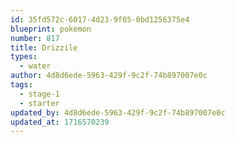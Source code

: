 ```yaml
---
id: 35fd572c-6017-4d23-9f05-0bd1256375e4
blueprint: pokemon
number: 817
title: Drizzile
types:
  - water
author: 4d8d6ede-5963-429f-9c2f-74b897007e0c
tags:
  - stage-1
  - starter
updated_by: 4d8d6ede-5963-429f-9c2f-74b897007e0c
updated_at: 1716570239
---
```

